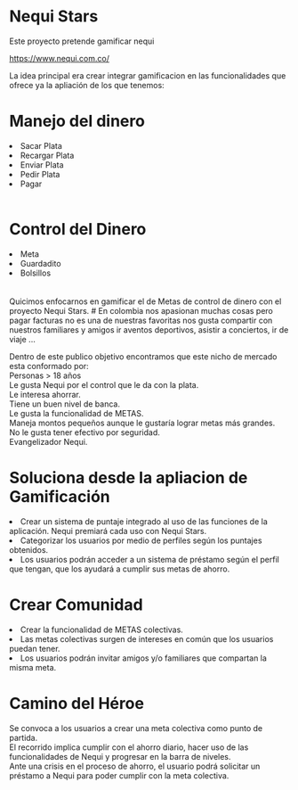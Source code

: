 # Nequi Stars
Este  proyecto pretende gamificar nequi </br>

https://www.nequi.com.co/<br>

La idea principal era crear integrar gamificacion en las funcionalidades que ofrece ya la apliación de los que tenemos:<br>

# Manejo del dinero
<li>Sacar Plata</li>
<li>Recargar Plata</li>
<li>Enviar Plata</li>
<li>Pedir Plata</li>
<li>Pagar</li>
<br>
<h1>Control del Dinero</h1>
<li>Meta</li>
<li>Guardadito</li>
<li>Bolsillos</li>
<br>
<br>
Quicimos enfocarnos en gamificar el de Metas de control de dinero con el proyecto Nequi Stars.
#
En colombia nos apasionan muchas cosas pero pagar facturas no es una de nuestras favoritas nos gusta compartir con nuestros familiares y amigos ir aventos deportivos, asistir a conciertos, ir de viaje ... </br>

Dentro de este publico objetivo encontramos que este nicho de mercado esta conformado por: </br>
Personas > 18 años </br>
Le gusta Nequi por el control que le da con la plata. </br>
Le interesa ahorrar. </br>
Tiene un buen nivel de banca. </br>
Le gusta la funcionalidad de METAS. </br>
Maneja montos pequeños aunque le gustaría lograr metas más grandes. </br>
No le gusta tener efectivo por seguridad. </br>
Evangelizador Nequi. </br>

# Soluciona desde la apliacion de Gamificación
<li>Crear un sistema de puntaje integrado al uso de las funciones de la aplicación. Nequi premiará cada uso con Nequi Stars.</li>
<li>Categorizar los usuarios por medio de perfiles según los puntajes obtenidos.</li>
<li>Los usuarios podrán acceder a un sistema de préstamo según el perfil que tengan, que los ayudará a cumplir sus metas de ahorro.</li>

# Crear Comunidad
<li>Crear la funcionalidad de METAS colectivas.</li>
<li>Las metas colectivas surgen de intereses en común que los usuarios puedan tener.</li>
<li>Los usuarios podrán invitar amigos y/o familiares que compartan la misma meta.</li>

# Camino del Héroe
Se convoca a los usuarios a crear una meta colectiva como punto de partida.</br>
El recorrido implica cumplir con el ahorro diario, hacer uso de las funcionalidades de Nequi y progresar en la barra de niveles.</br>
Ante una crisis en el proceso de ahorro, el usuario podrá solicitar un préstamo a Nequi para poder cumplir con la meta colectiva.</br>






